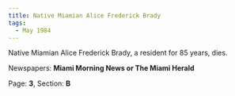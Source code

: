 ```yaml
---  
title: Native Miamian Alice Frederick Brady  
tags:  
  - May 1984  
---  
```

  
Native Miamian Alice Frederick Brady, a resident for 85 years, dies.  
  
Newspapers: **Miami Morning News or The Miami Herald**  
  
Page: **3**, Section: **B** 
